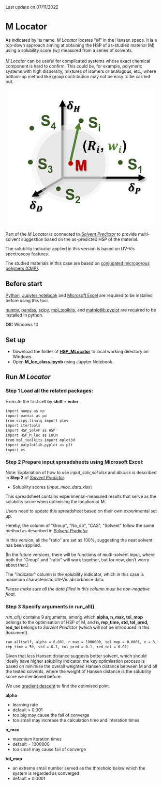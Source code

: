 Last update on 07/11/2022

# M Locator

As indicated by its name, *M Locator* locates "*M*" in the Hansen space. It is a top-down approach aiming at obtaining the HSP of as-studied material (M) using a solubility score (*w<sub>i</sub>*) measured from a series of solvents.

*M Locator* can be useful for complicated systems whose exact chemical component is hard to confirm. This could be, for example, polymeric systems with high dispersity, mixtures of isomers or analogous, etc., where bottom-up method like group contribution may not be easy to be carried out. 

<p>
  <img src=https://github.com/xueannafang/hsp-toolkits/blob/main/figs/m_loc_sch.png width=500>
  </p>

Part of the *M Locator* is connected to [*Solvent Predictor*](https://github.com/xueannafang/hsp-toolkits/edit/main/HSP_SolventPredictor/solv_pred_readme.md) to provide multi-solvent suggestion based on the as-predicted HSP of the material.

The solubility indicator applied in this version is based on UV-Vis spectroscoy features.

The studied materials in this case are based on [conjugated microporous polymers (CMP)](https://www.sciencedirect.com/topics/engineering/conjugated-microporous-polymer).


## Before start

[Python](https://www.python.org/),
[Jupyter notebook](https://jupyter.org/)
and [Microsoft Excel](https://www.microsoft.com/en-us/microsoft-365/excel) are required to be installed before using this tool.

[numpy](https://numpy.org/),
[pandas](https://pandas.pydata.org/), 
[scipy](https://docs.scipy.org/doc/), 
[mpl_toolkits](https://matplotlib.org/1.3.0/mpl_toolkits/index.html), and 
[matplotlib.pyplot](https://matplotlib.org/3.5.3/api/_as_gen/matplotlib.pyplot.html) are required to be installed in python.

**OS:** Windows 10

## Set up

- Download the folder of [**HSP_MLocator**](https://github.com/xueannafang/hsp-toolkits/tree/main/HSP_MLocator) to local working directory on Windows.
- Open **M_loc_class.ipynb** using Jupyter Notebook.

## Run *M Locator*

### Step 1 Load all the related packages:

Execute the first cell by **shift + enter**
```
import numpy as np
import pandas as pd
from scipy.linalg import pinv
import itertools
import HSP_SolvP as HSP
import HSP_M_loc as LOCM
from mpl_toolkits import mplot3d
import matplotlib.pyplot as plt
import os
```
### Step 2 Prepare input spreadsheets using Microsoft Excel:

Note: Explanation of how to use *input_solv_sel.xlsx* and *db.xlsx* is described in **Step 2** of [*Solvent Predictor*](https://github.com/xueannafang/hsp-toolkits/edit/main/HSP_SolventPredictor/solv_pred_readme.md).

- Solubility scores (*input_mloc_data.xlsx*)

This spreadsheet contains experimental-measured results that serve as the solubility score when optimising the location of M.

Users need to update this spreadsheet based on their own experimental set up.

Hereby, the column of "Group", "No_db", "CAS", "Solvent" follow the same method as described in [*Solvent Predictor*](https://github.com/xueannafang/hsp-toolkits/edit/main/HSP_SolventPredictor/solv_pred_readme.md).

In this version, all the "ratio" are set as 100%, suggesting the neat solvent has been applied.

(In the future versions, there will be functions of multi-solvent input, where both the "Group" and "ratio" will work together, but for now, don't worry about that.)

The "Indicator" column is the solubility indicator, which in this case is maximum characteristic UV-Vis absorbance data.

*Please make sure all the data filled in this column must be non-negative float.*

### Step 3 Specify arguments in run_all()

*run_all()* contains 9 arguments, among which **alpha, n_max, tol_mop** belongs to the optimisation of HSP of M, and **n, rep_time, std, tol_pred, red_tol** belongs to *Solvent Predictor* (which will not be introduced in this document).

```
run_all(self, alpha = 0.001, n_max = 1000000, tol_mop = 0.0001, n = 3, rep_time = 50, std = 0.1, tol_pred = 0.1, red_tol = 0.01)
```

Given that less Hansen distance suggests better solvent, which should ideally have higher solubility indicator, the key optimisation process is based on minimise the overall weighted Hansen distance between M and all the tested solvents, where the weight of Hansen distance is the solubility score we mentioned before.

We use [gradient descent](https://ml-cheatsheet.readthedocs.io/en/latest/gradient_descent.html) to find the optimised point.

**alpha**

- learning rate
- default = 0.001
- too big may cause the fail of converge
- too small may increase the calculation time and interation times

**n_max**
- maxmium iteration times
- default = 1000000
- too small may cause fail of converge

**tol_mop**
- an extreme small number served as the threshold below which the system is regarded as converged
- default = 0.0001










